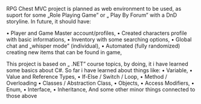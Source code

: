
RPG Chest MVC project is planned as web environment to be used, as suport for some „Role Playing Game” or „ Play By Forum” with a DnD storyline. 
In future, it should have:

•	Player and Game Master account/profiles,
•	Created characters profile with basic informations,
•	Inventory with some searching options,
•	Global chat and „whisper mode” (individual),
•	Automated (fully randomized) creating new items that can be found in game,

This project is based on „ .NET” course topics, by doing, it i have learned some basics about C#. So far i have learned about things like:
•	Variable,
•	Value and Reference Types,
•	If-Else / Switch / Loop,
•	Method / Overloading
•	Classes / Abstraction Class,
•	Objects,
•	Access Modifiers,
•	Enum,
•	Interface,
•	Inheritance,
And some other minor things connected to those above
